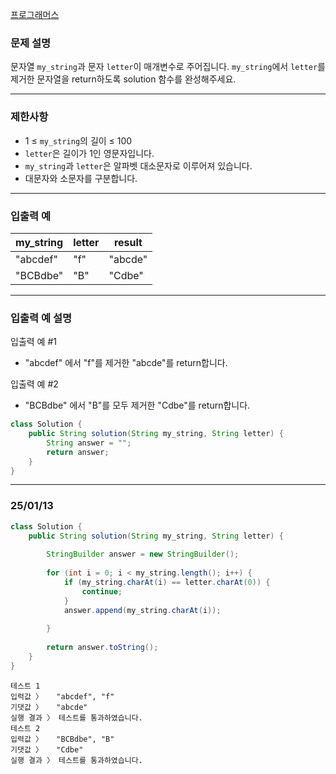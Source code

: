 [프로그래머스](https://school.programmers.co.kr/learn/courses/30/lessons/120826)

### **문제 설명**

문자열 `my_string`과 문자 `letter`이 매개변수로 주어집니다. `my_string`에서 `letter`를 제거한 문자열을 return하도록 solution 함수를 완성해주세요.

---

### 제한사항

- 1 ≤ `my_string`의 길이 ≤ 100
- `letter`은 길이가 1인 영문자입니다.
- `my_string`과 `letter`은 알파벳 대소문자로 이루어져 있습니다.
- 대문자와 소문자를 구분합니다.

---

### 입출력 예

| my_string | letter | result |
| --- | --- | --- |
| "abcdef" | "f" | "abcde" |
| "BCBdbe" | "B" | "Cdbe" |

---

### 입출력 예 설명

입출력 예 #1

- "abcdef" 에서 "f"를 제거한 "abcde"를 return합니다.

입출력 예 #2

- "BCBdbe" 에서 "B"를 모두 제거한 "Cdbe"를 return합니다.

```java
class Solution {
    public String solution(String my_string, String letter) {
        String answer = "";
        return answer;
    }
}
```

---

### 25/01/13

```java
class Solution {
    public String solution(String my_string, String letter) {
        
        StringBuilder answer = new StringBuilder();
        
        for (int i = 0; i < my_string.length(); i++) {
            if (my_string.charAt(i) == letter.charAt(0)) {
                continue;
            }
            answer.append(my_string.charAt(i));
            
        }
        
        return answer.toString();
    }
}
```

```
테스트 1
입력값 〉	"abcdef", "f"
기댓값 〉	"abcde"
실행 결과 〉	테스트를 통과하였습니다.
테스트 2
입력값 〉	"BCBdbe", "B"
기댓값 〉	"Cdbe"
실행 결과 〉	테스트를 통과하였습니다.
```